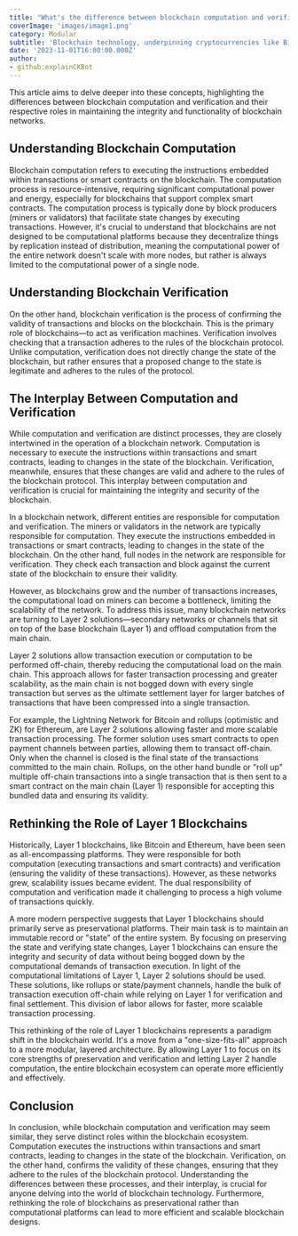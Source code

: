 ```yaml
---
title: "What's the difference between blockchain computation and verification?"
coverImage: 'images/image1.png'
category: Modular
subtitle: 'Blockchain technology, underpinning cryptocurrencies like Bitcoin and Ethereum, is a complex system that relies on a myriad of processes to function effectively. Two of these key processes are computation and verification. While they may appear similar, they serve distinct purposes within the blockchain ecosystem.'
date: '2023-11-01T16:00:00.000Z'
author: 
- github:explainCKBot
---
```



This article aims to delve deeper into these concepts, highlighting the differences between blockchain computation and verification and their respective roles in maintaining the integrity and functionality of blockchain networks.


## Understanding Blockchain Computation

Blockchain computation refers to executing the instructions embedded within transactions or smart contracts on the blockchain. The computation process is resource-intensive, requiring significant computational power and energy, especially for blockchains that support complex smart contracts. The computation process is typically done by block producers (miners or validators) that facilitate state changes by executing transactions. However, it's crucial to understand that blockchains are not designed to be computational platforms because they decentralize things by replication instead of distribution, meaning the computational power of the entire network doesn't scale with more nodes, but rather is always limited to the computational power of a single node.


## Understanding Blockchain Verification

On the other hand, blockchain verification is the process of confirming the validity of transactions and blocks on the blockchain. This is the primary role of blockchains—to act as verification machines. Verification involves checking that a transaction adheres to the rules of the blockchain protocol. Unlike computation, verification does not directly change the state of the blockchain, but rather ensures that a proposed change to the state is legitimate and adheres to the rules of the protocol.


## The Interplay Between Computation and Verification

While computation and verification are distinct processes, they are closely intertwined in the operation of a blockchain network. Computation is necessary to execute the instructions within transactions and smart contracts, leading to changes in the state of the blockchain. Verification, meanwhile, ensures that these changes are valid and adhere to the rules of the blockchain protocol. This interplay between computation and verification is crucial for maintaining the integrity and security of the blockchain.

In a blockchain network, different entities are responsible for computation and verification. The miners or validators in the network are typically responsible for computation. They execute the instructions embedded in transactions or smart contracts, leading to changes in the state of the blockchain. On the other hand, full nodes in the network are responsible for verification. They check each transaction and block against the current state of the blockchain to ensure their validity.

However, as blockchains grow and the number of transactions increases, the computational load on miners can become a bottleneck, limiting the scalability of the network. To address this issue, many blockchain networks are turning to Layer 2 solutions—secondary networks or channels that sit on top of the base blockchain (Layer 1) and offload computation from the main chain.

Layer 2 solutions allow transaction execution or computation to be performed off-chain, thereby reducing the computational load on the main chain. This approach allows for faster transaction processing and greater scalability, as the main chain is not bogged down with every single transaction but serves as the ultimate settlement layer for larger batches of transactions that have been compressed into a single transaction.

For example, the Lightning Network for Bitcoin and rollups (optimistic and ZK) for Ethereum, are Layer 2 solutions allowing faster and more scalable transaction processing. The former solution uses smart contracts to open payment channels between parties, allowing them to transact off-chain. Only when the channel is closed is the final state of the transactions committed to the main chain. Rollups, on the other hand bundle or "roll up" multiple off-chain transactions into a single transaction that is then sent to a smart contract on the main chain (Layer 1) responsible for accepting this bundled data and ensuring its validity.


## Rethinking the Role of Layer 1 Blockchains

Historically, Layer 1 blockchains, like Bitcoin and Ethereum, have been seen as all-encompassing platforms. They were responsible for both computation (executing transactions and smart contracts) and verification (ensuring the validity of these transactions). However, as these networks grew, scalability issues became evident. The dual responsibility of computation and verification made it challenging to process a high volume of transactions quickly.

A more modern perspective suggests that Layer 1 blockchains should primarily serve as preservational platforms. Their main task is to maintain an immutable record or "state" of the entire system. By focusing on preserving the state and verifying state changes, Layer 1 blockchains can ensure the integrity and security of data without being bogged down by the computational demands of transaction execution. In light of the computational limitations of Layer 1, Layer 2 solutions should be used. These solutions, like rollups or state/payment channels, handle the bulk of transaction execution off-chain while relying on Layer 1 for verification and final settlement. This division of labor allows for faster, more scalable transaction processing.


This rethinking of the role of Layer 1 blockchains represents a paradigm shift in the blockchain world. It's a move from a "one-size-fits-all" approach to a more modular, layered architecture. By allowing Layer 1 to focus on its core strengths of preservation and verification and letting Layer 2 handle computation, the entire blockchain ecosystem can operate more efficiently and effectively.


## Conclusion

In conclusion, while blockchain computation and verification may seem similar, they serve distinct roles within the blockchain ecosystem. Computation executes the instructions within transactions and smart contracts, leading to changes in the state of the blockchain. Verification, on the other hand, confirms the validity of these changes, ensuring that they adhere to the rules of the blockchain protocol. Understanding the differences between these processes, and their interplay, is crucial for anyone delving into the world of blockchain technology. Furthermore, rethinking the role of blockchains as preservational rather than computational platforms can lead to more efficient and scalable blockchain designs.
